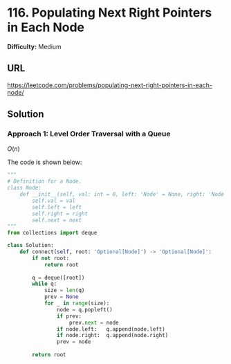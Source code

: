 # 116. Populating Next Right Pointers in Each Node

**Difficulty:** Medium

## URL

https://leetcode.com/problems/populating-next-right-pointers-in-each-node/

## Solution

### Approach 1: Level Order Traversal with a Queue

$O(n)$

The code is shown below:

```python
"""
# Definition for a Node.
class Node:
    def __init__(self, val: int = 0, left: 'Node' = None, right: 'Node' = None, next: 'Node' = None):
        self.val = val
        self.left = left
        self.right = right
        self.next = next
"""
from collections import deque

class Solution:
    def connect(self, root: 'Optional[Node]') -> 'Optional[Node]':
        if not root:
            return root
        
        q = deque([root])
        while q:
            size = len(q)
            prev = None
            for _ in range(size):
                node = q.popleft()
                if prev:
                    prev.next = node
                if node.left:   q.append(node.left)
                if node.right:  q.append(node.right)
                prev = node
        
        return root
```

